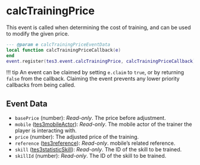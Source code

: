 # calcTrainingPrice

This event is called when determining the cost of training, and can be used to modify the given price.

```lua
--- @param e calcTrainingPriceEventData
local function calcTrainingPriceCallback(e)
end
event.register(tes3.event.calcTrainingPrice, calcTrainingPriceCallback)
```

!!! tip
	An event can be claimed by setting `e.claim` to `true`, or by returning `false` from the callback. Claiming the event prevents any lower priority callbacks from being called.

## Event Data

* `basePrice` (number): *Read-only*. The price before adjustment.
* `mobile` ([tes3mobileActor](../../types/tes3mobileActor)): *Read-only*. The mobile actor of the trainer the player is interacting with.
* `price` (number): The adjusted price of the training.
* `reference` ([tes3reference](../../types/tes3reference)): *Read-only*. mobile’s related reference.
* `skill` ([tes3statisticSkill](../../types/tes3statisticSkill)): *Read-only*. The ID of the skill to be trained.
* `skillId` (number): *Read-only*. The ID of the skill to be trained.


